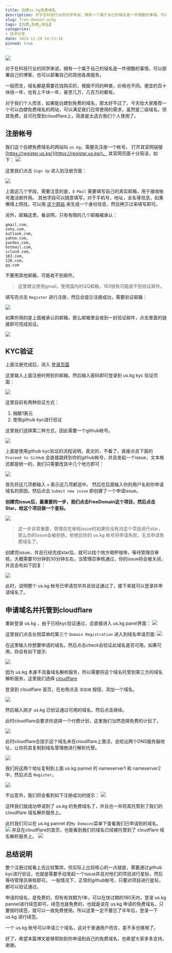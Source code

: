 ```yaml
---
title: 白嫖us.kg免费域名
description: 对于在科技行业的同学来说，拥有一个属于自己的域名是一件很酷的事情，可以部署自己的博客，也可以部署自己的其他各类服务。今天给大家推荐一个可以白嫖免费域名的网站，可以满足我们日常使用的需求，虽然是二级域名，但其免费，且可托管到cloudflare上，简直是太适合我们个人使用了。
slug: free-domain-uskg
tags: [白嫖,免费,域名]
categories: 
- 技术分享
date: 2024-11-29 14:53:34
pinned: true
---
```


![](https://s2.loli.net/2024/11/29/bI8OrFElsiape31.png)

对于在科技行业的同学来说，拥有一个属于自己的域名是一件很酷的事情，可以部署自己的博客，也可以部署自己的其他各类服务。

一般而言，域名都是需要花钱购买的，根据不同的种类，价格也不同。便宜的百十块钱一年，也有上千块一年，甚至几万，几百万的都有。

对于我们个人而言，如果能白嫖到免费的域名，那太好不过了。今天给大家推荐一个可以白嫖免费域名的网站，可以满足我们日常使用的需求，虽然是二级域名，但其免费，且可托管到cloudflare上，简直是太适合我们个人使用了。

<!-- more -->

## 注册帐号
我们这个白嫖免费域名的网站叫 `us.kg`，需要先注册一个帐号。
打开其官网链接 [https://register.us.kg/](https://register.us.kg/)。
其官网页面十分简洁，如下：
![](https://s2.loli.net/2024/11/29/jUV34ZGvKDE5qmB.png)

这里我们点击 `Sign Up` 进入到注册页面：

![](https://s2.loli.net/2024/11/29/ZuOkVL6qlIUP1bz.png)

上面这几个字段，需要注意的是，`E-Mail` 需要填写自己的真实邮箱，用于接收帐号激活邮件用。
其他字段可以随意填写，对于手机号，地址，全名等信息，如果懒得上网找，可以用 [这个网站](https://shenfendaquan.com/) 来生成一个身份信息，然后拷贝过来填写即可。

另外，邮箱这里，看说明，只有有限的几个邮箱被承认：
```
gmail.com, 
zoho.com, 
outlook.com, 
yahoo.com, 
yandex.com, 
hotmail.com, 
icloud.com, 
163.com, 
126.com, 
qq.com
````
不要用其他邮箱，可能收不到邮件。

> 这里建议使用gmail，使用国内的QQ邮箱，163很有可能收不到验证邮件。

填写完点击 `Register` 进行注册，然后会提示注册成功，需要验证邮箱：

![](https://s2.loli.net/2024/11/29/wyRYMuxfIZlSChm.png)

如果你用的是上面被承认的邮箱，那么邮箱里会收到一封验证邮件，点击里面的链接即可完成验证。

![](https://s2.loli.net/2024/11/29/DoivCkunNwGQMVE.png)

## KYC验证

上面注册完成后，进入 [登录页面](https://register.us.kg/auth/login?next=%2F)

这里输入上面注册时用到的邮箱，然后输入密码即可登录到 us.kg kyc 验证页面：

![](https://s2.loli.net/2024/11/29/QT5FuknomIYJ3Lg.png)

这里目前有两种验证方式：
1. 捐献1美元
2. 使用github kyc进行验证

这里我们选择第二种方式，因此需要一个github帐号。

![](https://s2.loli.net/2024/11/29/JILO9vokdBcj3E2.png)

上面是使用github kyc验证的流程说明，英文的，不看了，直接点击下面的 `Proceed to GitHub` 会直接跳转到你的github帐号，并且发起一个issue，文本格式都是统一的，我们只需要改其中几个地方即可：

![](https://s2.loli.net/2024/11/29/PjFdKhHkyiQUvYW.png)

首先将这几项都输入 `x` 表示这几项都选中。
然后在后面输入你的用户名和你申请域名的原因，然后点击 `Submit new issue` 即创建了一个申请issue。

**创建完issue后，最重要的一步，我们点击FreeDomain这个项目，然后点击Star，给这个项目做一个星标。**

![](https://s2.loli.net/2024/11/29/U1sPlqkroIvShat.png)

> 这一步非常重要，管理员在审核issue时如果你没有对这个项目进行star，那么你的issue会被拒绝，拒绝后你的 us.kg 帐号将申请失败，无法申请免费域名了。

创建完issue，并且已经完成star后，就可以找个地方喝杯咖啡，等待管理员审核，大概需要10分钟到30分钟左右，当管理员审核通过，你的issue将会被关闭，并且会有如下回复：

![](https://s2.loli.net/2024/11/29/MKLsENJ4wIqtoY2.png)

此时，说明整个 us.kg 帐号已申请完毕并且验证通过了，接下来就可以登录并申请域名了。


## 申请域名并托管到cloudflare
重新登录 us.kg ，由于已经kyc验证通过，会直接进入 us.kg panel界面：
![](https://s2.loli.net/2024/11/29/9WAVheMzpboZUHj.png)

这里我们点击左侧菜单的第三个 `Domain Registration` 进入到域名申请页面:
![](https://s2.loli.net/2024/11/29/n2r3i16fps7XhZq.png)

在这里输入你想要申请的域名，然后点击check会验证此域名是否可用。如果可用，将会有如下提示:

![](https://s2.loli.net/2024/11/29/Hyk8VG316wBON9Q.png)

因为 us.kg 本身不具备域名解析服务，所以需要将这个域名托管到第三方的域名解析服务，这里我们选择 [cloudflare](https://www.cloudflare.com/zh-cn/)

登录到 cloudflare 首页，在右侧点击 `添加域` 按钮，添加一个域名。

![](https://s2.loli.net/2024/11/29/NmWshdcVbjXTEMf.png)

然后输入刚才 us.kg 已验证通过可用的域名，然后点击继续。

此时cloudflare会要求你选择一个付费计划，这里我们当然选择免费的计划了。

![](https://s2.loli.net/2024/11/29/Z7UdJnXFiYTx3pC.png)

此时cloudflare会提示这个域名未在cloudflare上激活，会给出两个DNS服务器地址，让你将其复制到域名管理商进行解析托管。

![](https://s2.loli.net/2024/11/29/aiPCFpI3hA2y9On.png)

我们将这两个地址复制到上面 us.kg pannel 的 nameserver1 和 nameserver2 中，然后点击 `Register`。

![](https://s2.loli.net/2024/11/29/QNlZnW6Bw9qR1hi.png)

不出意外，我们将会看到如下注册成功的提示：
![](https://s2.loli.net/2024/11/29/8oPm9kdlwQrObe1.png)

这样我们就成功申请到了 us.kg 的免费域名了，并且也一并将其托管到了我们的 cloudflare 域名解析服务上。

此时我们可以在 us.kg pannel 的`My Domains`菜单下查看我们已申请到的域名。
![](https://s2.loli.net/2024/11/29/I4RfZyauLtD1bTg.png)
并且在cloudflare的首页，也能看到我们的域名已经被托管到了 cloudflare 域名解析服务上。
![](https://s2.loli.net/2024/11/29/1RBULcEVnZqmsK8.png)


## 总结说明
整个注册过程看上去比较繁琐，但实际上比较核心的一点就是，需要通过github kyc进行验证，也就是需要手动发起一个issue并且对他们的项目进行星标，然后等待管理员审核即可。
一般情况下，正常的github帐号，只要对项目进行星标，都可以验证通过。

申请的域名，是免费的，但有有效期为1年，可以在快过期的180天内，登录 us.kg pannel进行续签即可，续签也是免费的，也就是说在 us.kg 申请的免费域名，只要按时续签，就可以一直免费使用。所以这里一定不要忘了半年后，登录一下 us.kg 进行续签。

一个 us.kg 帐号可以申请三个域名，这对于普通用户而言，差不多也够用了。

好了，希望本篇博文能够帮助到你申请到自己的免费域名，也希望大家多多支持，谢谢。

